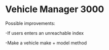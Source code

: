 # Vehicle Manager 3000

Possible improvements:


-If users enters an unreachable index

-Make a vehicle make + model method  
